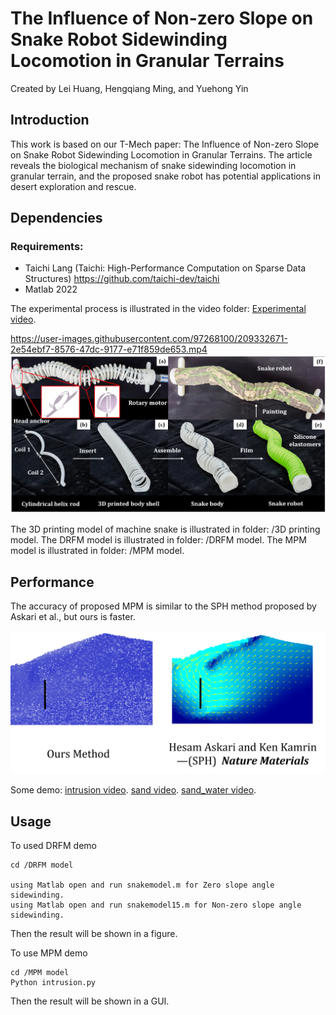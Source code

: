# The Influence of Non-zero Slope on Snake Robot Sidewinding Locomotion in Granular Terrains
Created by Lei Huang, Hengqiang Ming, and Yuehong Yin

## Introduction
This work is based on our T-Mech paper: The Influence of Non-zero Slope on Snake Robot Sidewinding Locomotion in Granular Terrains. The article reveals the biological mechanism of snake sidewinding locomotion in granular terrain, and the proposed snake robot has potential applications in desert exploration and rescue.

## Dependencies
### Requirements:
- Taichi Lang (Taichi: High-Performance Computation on Sparse Data Structures) https://github.com/taichi-dev/taichi
- Matlab 2022

The experimental process is illustrated in the video folder:
[Experimental video](https://github.com/sidewinding/snakerobot/blob/main/video/Supplementary%20Movie%20S1.mp4).

https://user-images.githubusercontent.com/97268100/209332671-2e54ebf7-8576-47dc-9177-e71f859de653.mp4
![image](https://github.com/sidewinding/snakerobot/blob/main/picture/1.png)

The 3D printing model of machine snake is illustrated in folder: /3D printing model.
The DRFM model is illustrated in folder: /DRFM model.
The MPM model is illustrated in folder: /MPM model.

## Performance

The accuracy of proposed MPM is similar to the SPH method proposed by Askari et al., but ours is faster.

![image](https://github.com/sidewinding/snakerobot/blob/main/picture/mpm.png)

Some demo:
[intrusion video](https://github.com/sidewinding/snakerobot/blob/main/video/intrusion.mp4).
[sand video](https://github.com/sidewinding/snakerobot/blob/main/video/sand.mp4).
[sand_water video](https://github.com/sidewinding/snakerobot/blob/main/video/sand_water.mp4).

## Usage
To used DRFM demo
```
cd /DRFM model

using Matlab open and run snakemodel.m for Zero slope angle sidewinding.
using Matlab open and run snakemodel15.m for Non-zero slope angle sidewinding.
```
Then the result will be shown in a figure.

To use MPM demo

```
cd /MPM model
Python intrusion.py
```
Then the result will be shown in a GUI.
